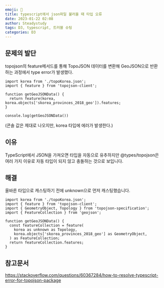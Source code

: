 ```yaml
---
emoji: 📓
title: typescript에서 json파일 불러올 때 타입 오류
date: 2023-01-22 02:08
author: Steadystudy
tags: D3, typescript, 트러블 슈팅
categories: D3
---
```


## 문제의 발단

topojson의 feature메서드를 통해 TopoJSON 데이터를 변환해 GeoJSON으로 반환하는 과정에서 type error가 발생했다.

```
import korea from './topoKorea.json';
import { feature } from 'topojson-client';

function getGeoJSONData() {
  return feature(korea, korea.objects['skorea_provinces_2018_geo']).features;
}

console.log(getGeoJSONData())
```

(콘솔 값은 제대로 나오지만, korea 타입에 에러가 발생한다.)

## 이유

TypeScript에서 JSON을 가져오면 타입을 자동으로 유추하지만 @types/topojson은 여러 가지 이유로 자동 타입이 되지 않고 충돌하는 것으로 보입니다.

## 해결

올바른 타입으로 캐스팅하기 전에 unknown으로 먼저 캐스팅했습니다.

```
import korea from './topoKorea.json';
import { feature } from 'topojson-client';
import { GeometryObject, Topology } from 'topojson-specification';
import { FeatureCollection } from 'geojson';

function getGeoJSONData() {
  const featureCollection = feature(
    korea as unknown as Topology,
    korea.objects['skorea_provinces_2018_geo'] as GeometryObject,
  ) as FeatureCollection;
  return featureCollection.features;
}
```

## 참고문서

https://stackoverflow.com/questions/60367284/how-to-resolve-typescript-error-for-topojson-package
